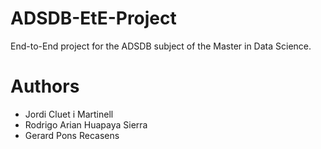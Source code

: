 # ADSDB-EtE-Project
 End-to-End project for the ADSDB subject of the Master in Data Science.

# Authors

* Jordi Cluet i Martinell
* Rodrigo Arian Huapaya Sierra
* Gerard Pons Recasens
